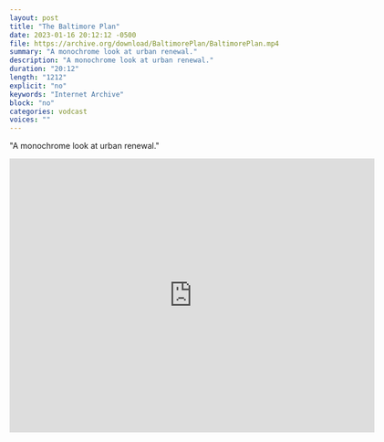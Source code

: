 ```yaml
---
layout: post
title: "The Baltimore Plan"
date: 2023-01-16 20:12:12 -0500
file: https://archive.org/download/BaltimorePlan/BaltimorePlan.mp4
summary: "A monochrome look at urban renewal."
description: "A monochrome look at urban renewal."
duration: "20:12"
length: "1212"
explicit: "no" 
keywords: "Internet Archive"
block: "no" 
categories: vodcast
voices: ""
---
```


"A monochrome look at urban renewal."

<iframe src="https://archive.org/embed/BaltimorePlan" width="640" height="480" frameborder="0" webkitallowfullscreen="true" mozallowfullscreen="true" allowfullscreen></iframe>
